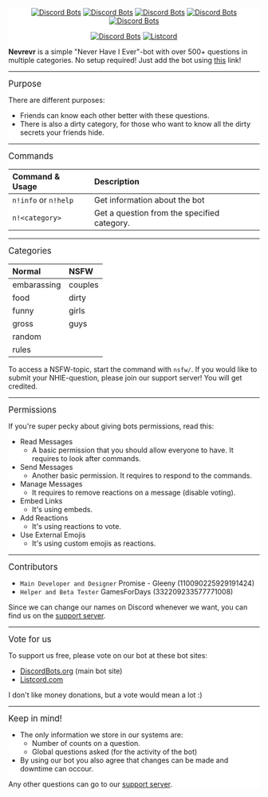 <div style="background:white url(https://i.imgur.com/QiCG7sd.png) repeat fixed;">
<div align="center">
  
[![Discord Bots](https://discordbots.org/api/widget/status/475041313515896873.svg)](https://discordbots.org/bot/475041313515896873) [![Discord Bots](https://discordbots.org/api/widget/servers/475041313515896873.svg)](https://discordbots.org/bot/475041313515896873) [![Discord Bots](https://discordbots.org/api/widget/upvotes/475041313515896873.svg)](https://discordbots.org/bot/475041313515896873) [![Discord Bots](https://discordbots.org/api/widget/lib/475041313515896873.svg)](https://discordbots.org/bot/475041313515896873) [![Discord Bots](https://discordbots.org/api/widget/owner/475041313515896873.svg)](https://discordbots.org/bot/475041313515896873)

[![Discord Bots](https://discordbots.org/api/widget/475041313515896873.svg)](https://discordbots.org/bot/475041313515896873) [![Listcord](https://nuggetbot.com/listcord/embed.png?id=475041313515896873&datacolor=35383d&backgroundcolor=23272a&accentcolor=2c2f33&offlinecolor=43b581&onlinecolor=43b581&bottomcolor=7289da&datatextcolor=bababa&keytextcolor=737375)](https://listcord.com/bot/475041313515896873)

</div>

**Nevrevr** is a simple "Never Have I Ever"-bot with over 500+ questions in multiple categories.
No setup required! Just add the bot using [this](https://discordapp.com/api/oauth2/authorize?client_id=475041313515896873&permissions=289856&scope=bot) link!
** **
<big>Purpose</big>

There are different purposes:
- Friends can know each other better with these questions.
- There is also a dirty category, for those who want to know all the dirty secrets your friends hide.

** **
<big>Commands</big>

| Command & Usage       | Description                                           |
|:----------------------|:------------------------------------------------------|
| `n!info` or `n!help`  | Get information about the bot                         |
| `n!<category>`        | Get a question from the specified category.           |

** **
<big>Categories</big>

| Normal | NSFW |
|:-------|:-----|
| embarassing | couples |
| food | dirty |
| funny | girls |
| gross | guys |
| random |
| rules |

To access a NSFW-topic, start the command with `nsfw/`. If you would like to submit your NHIE-question, please join our support server! You will get credited.

** **
<big>Permissions</big>

If you're super pecky about giving bots permissions, read this:
- Read Messages
	- A basic permission that you should allow everyone to have. It requires to look after commands.
- Send Messages
	- Another basic permission. It requires to respond to the commands.
- Manage Messages
	- It requires to remove reactions on a message (disable voting).
- Embed Links
	- It's using embeds.
- Add Reactions
	- It's using reactions to vote.
- Use External Emojis
	- It's using custom emojis as reactions.

** **
<big>Contributors</big>

- `Main Developer and Designer` Promise - Gleeny (110090225929191424)
- `Helper and Beta Tester` GamesForDays (332209233577771008)

Since we can change our names on Discord whenever we want, you can find us on the [support server](https://discord.gg/JbHX5U3).

** **
<big>Vote for us</big>

To support us free, please vote on our bot at these bot sites:
- [DiscordBots.org](https://discordbots.org/bot/475041313515896873) (main bot site)
- [Listcord.com](https://listcord.com/bot/475041313515896873)

I don't like money donations, but a vote would mean a lot :)

** **
<big>Keep in mind!</big>

- The only information we store in our systems are:
	- Number of counts on a question.
	- Global questions asked (for the activity of the bot)
- By using our bot you also agree that changes can be made and downtime can occour.

Any other questions can go to our [support server](https://discord.gg/JbHX5U3).
